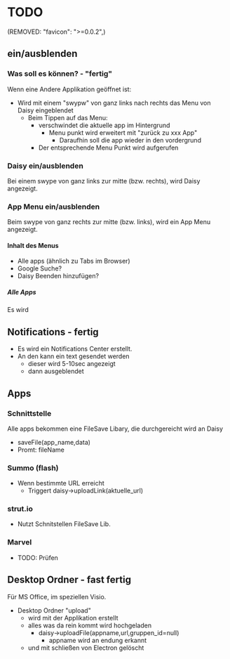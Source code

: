 # TODO

(REMOVED: "favicon": ">=0.0.2",)
## ein/ausblenden

### Was soll es können? - "fertig"
Wenn eine Andere Applikation geöffnet ist:
  * Wird mit einem "swypw" von ganz links nach rechts das Menu von Daisy eingeblendet
    * Beim Tippen auf das Menu:
      * verschwindet die aktuelle app im Hintergrund
        * Menu punkt wird erweitert mit "zurück zu xxx App"
          * Daraufhin soll die app wieder in den vordergrund
      * Der entsprechende Menu Punkt wird aufgerufen

### Daisy ein/ausblenden
Bei einem swype von ganz links zur mitte (bzw. rechts), wird Daisy angezeigt.

### App Menu ein/ausblenden
Beim swype von ganz rechts zur mitte (bzw. links), wird ein App Menu angezeigt.

#### Inhalt des Menus
* Alle apps (ähnlich zu Tabs im Browser)
* Google Suche?
* Daisy Beenden hinzufügen?

##### Alle Apps
Es wird

## Notifications - fertig
* Es wird ein Notifications Center erstellt.
* An den kann ein text gesendet werden
  * dieser wird 5-10sec angezeigt
  * dann ausgeblendet

## Apps

### Schnittstelle
Alle apps bekommen eine FileSave Libary, die durchgereicht wird an Daisy
* saveFile(app_name,data)
* Promt: fileName

### Summo (flash)
* Wenn bestimmte URL erreicht
  * Triggert daisy->uploadLink(aktuelle_url)

### strut.io
* Nutzt Schnitstellen FileSave Lib.

### Marvel
* TODO: Prüfen

## Desktop Ordner - fast fertig
Für MS Office, im speziellen Visio.
* Desktop Ordner "upload"
  * wird mit der Applikation erstellt
  * alles was da rein kommt wird hochgeladen
    * daisy->uploadFile(appname,url,gruppen_id=null)
      * appname wird an endung erkannt
  * und mit schließen von Electron gelöscht
